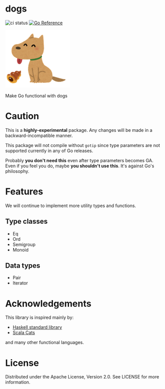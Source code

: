 # dogs

![ci status](https://github.com/genkami/dogs/workflows/Test/badge.svg)
[![Go Reference](https://pkg.go.dev/badge/github.com/genkami/dogs.svg)](https://pkg.go.dev/github.com/genkami/dogs)

![logo](./doc/logo.png)

Make Go functional with dogs

# Caution
This is a **highly-experimental** package. Any changes will be made in a backward-incompatible manner.

This package will not compile without `gotip` since type parameters are not supported currently in any of Go releases.

Probably **you don't need this** even after type parameters becomes GA. Even if you feel you do, maybe **you shouldn't use this**. It's against Go's philosophy.

# Features

We will continue to implement more utility types and functions.

## Type classes
* Eq
* Ord
* Semigroup
* Monoid

## Data types
* Pair
* Iterator

# Acknowledgements
This library is inspired mainly by:

* [Haskell standard library](https://hackage.haskell.org/package/base)
* [Scala Cats](https://typelevel.org/cats/)

and many other functional languages.


# License

Distributed under the Apache License, Version 2.0. See LICENSE for more information.
